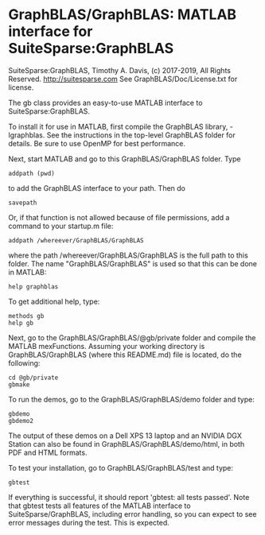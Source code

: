 # GraphBLAS/GraphBLAS: MATLAB interface for SuiteSparse:GraphBLAS

SuiteSparse:GraphBLAS, Timothy A. Davis, (c) 2017-2019, All Rights Reserved.
http://suitesparse.com   See GraphBLAS/Doc/License.txt for license.

The gb class provides an easy-to-use MATLAB interface to SuiteSparse:GraphBLAS.

To install it for use in MATLAB, first compile the GraphBLAS library,
-lgraphblas.  See the instructions in the top-level GraphBLAS folder for
details.  Be sure to use OpenMP for best performance.

Next, start MATLAB and go to this GraphBLAS/GraphBLAS folder.  Type

    addpath (pwd)

to add the GraphBLAS interface to your path.  Then do

    savepath

Or, if that function is not allowed because of file permissions, add a command
to your startup.m file:

    addpath /whereever/GraphBLAS/GraphBLAS

where the path /whereever/GraphBLAS/GraphBLAS is the full path to this folder.
The name "GraphBLAS/GraphBLAS" is used so that this can be done in MATLAB:

    help graphblas

To get additional help, type:

    methods gb
    help gb

Next, go to the GraphBLAS/GraphBLAS/@gb/private folder and compile the MATLAB
mexFunctions.  Assuming your working directory is GraphBLAS/GraphBLAS
(where this README.md) file is located, do the following:

    cd @gb/private
    gbmake

To run the demos, go to the GraphBLAS/GraphBLAS/demo folder and type:

    gbdemo
    gbdemo2

The output of these demos on a Dell XPS 13 laptop and an NVIDIA DGX Station can
also be found in GraphBLAS/GraphBLAS/demo/html, in both PDF and HTML formats.

To test your installation, go to GraphBLAS/GraphBLAS/test and type:

    gbtest

If everything is successful, it should report 'gbtest: all tests passed'.
Note that gbtest tests all features of the MATLAB interface to
SuiteSparse/GraphBLAS, including error handling, so you can expect to see
error messages during the test.  This is expected.

